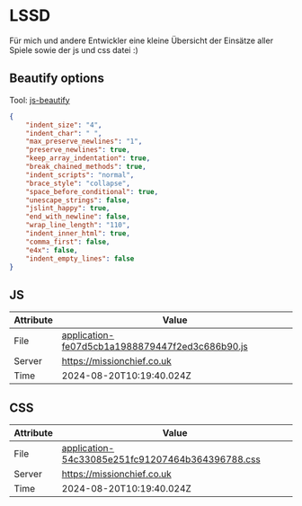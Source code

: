 # LSSD
Für mich und andere Entwickler eine kleine Übersicht der Einsätze aller Spiele sowie der js und css datei :)

<!-- automated -->
## Beautify options
Tool: [js-beautify](https://github.com/beautify-web/js-beautify)
```json
{
    "indent_size": "4",
    "indent_char": " ",
    "max_preserve_newlines": "1",
    "preserve_newlines": true,
    "keep_array_indentation": true,
    "break_chained_methods": true,
    "indent_scripts": "normal",
    "brace_style": "collapse",
    "space_before_conditional": true,
    "unescape_strings": false,
    "jslint_happy": true,
    "end_with_newline": false,
    "wrap_line_length": "110",
    "indent_inner_html": true,
    "comma_first": false,
    "e4x": false,
    "indent_empty_lines": false
}
```

## JS
| Attribute | Value |
| --------- | ----- |
| File      | [application-fe07d5cb1a1988879447f2ed3c686b90.js](https://missionchief.co.uk/assets/application-fe07d5cb1a1988879447f2ed3c686b90.js) |
| Server    | https://missionchief.co.uk |
| Time      | 2024-08-20T10:19:40.024Z |

## CSS
| Attribute | Value |
| --------- | ----- |
| File      | [application-54c33085e251fc91207464b364396788.css](https://missionchief.co.uk/assets/application-54c33085e251fc91207464b364396788.css) |
| Server    | https://missionchief.co.uk |
| Time      | 2024-08-20T10:19:40.024Z |
<!-- /automated -->
